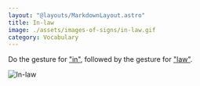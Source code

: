 ```yaml
---
layout: "@layouts/MarkdownLayout.astro"
title: In-law
image: ./assets/images-of-signs/in-law.gif
category: Vocabulary
---
```


Do the gesture for ["in"](../in),
followed by the gesture for ["law"](../law).

![In-law](@signs/in-law.gif)
